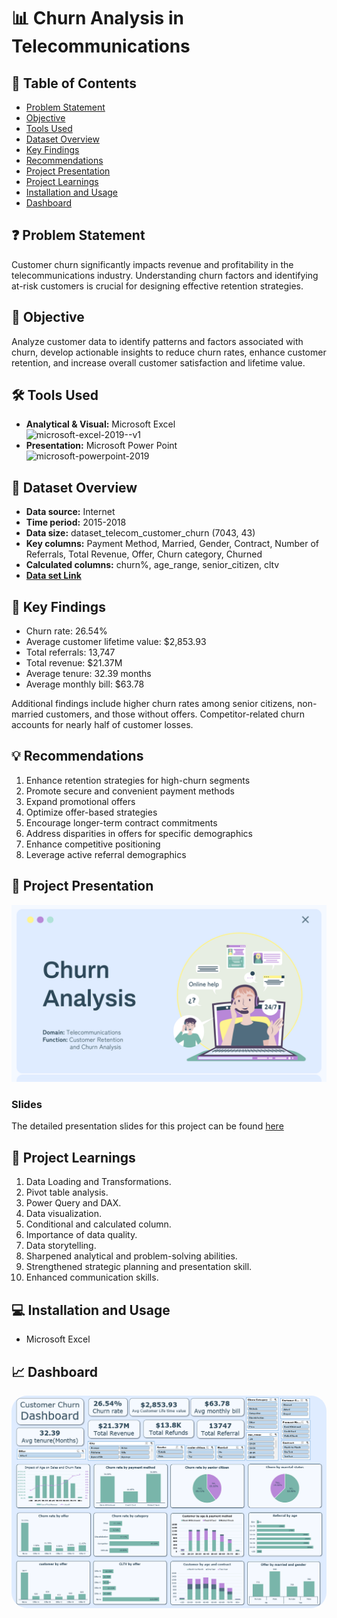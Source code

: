 # 📊 Churn Analysis in Telecommunications

## 📕 Table of Contents
- [Problem Statement](#-problem-statement)
- [Objective](#-objective)
- [Tools Used](#%EF%B8%8F-tools-used)
- [Dataset Overview](#-dataset-overview)
- [Key Findings](#-key-findings)
- [Recommendations](#-recommendations)
- [Project Presentation](#-project-presentation)
- [Project Learnings](#-project-learnings)
- [Installation and Usage](#-installation-and-usage)
- [Dashboard](#-dashboard)

## ❓ Problem Statement
Customer churn significantly impacts revenue and profitability in the telecommunications industry. Understanding churn factors and identifying at-risk customers is crucial for designing effective retention strategies.

## 🎯 Objective
Analyze customer data to identify patterns and factors associated with churn, develop actionable insights to reduce churn rates, enhance customer retention, and increase overall customer satisfaction and lifetime value.

## 🛠️ Tools Used
- **Analytical & Visual:**  Microsoft Excel\
  <img width="96" height="96" src="https://img.icons8.com/color/96/microsoft-excel-2019--v1.png" alt="microsoft-excel-2019--v1"/>
- **Presentation:** Microsoft Power Point\
  <img width="96" height="96" src="https://img.icons8.com/fluency/96/microsoft-powerpoint-2019.png" alt="microsoft-powerpoint-2019"/>

## 📅 Dataset Overview
- **Data source:** Internet
- **Time period:** 2015-2018
- **Data size:** dataset_telecom_customer_churn (7043, 43)
- **Key columns:** Payment Method, Married, Gender, Contract, Number of Referrals, Total Revenue, Offer, Churn category, Churned
- **Calculated columns:** churn%, age_range, senior_citizen, cltv
- [**Data set Link**](https://github.com/amanatMahmud123/Telecommunication-Churn-Analysis/blob/main/dataset_telecom_customer_churn.csv)

## 🔎 Key Findings
- Churn rate: 26.54%
- Average customer lifetime value: $2,853.93
- Total referrals: 13,747
- Total revenue: $21.37M
- Average tenure: 32.39 months
- Average monthly bill: $63.78

Additional findings include higher churn rates among senior citizens, non-married customers, and those without offers. Competitor-related churn accounts for nearly half of customer losses.

## 💡 Recommendations
1. Enhance retention strategies for high-churn segments
2. Promote secure and convenient payment methods
3. Expand promotional offers
4. Optimize offer-based strategies
5. Encourage longer-term contract commitments
6. Address disparities in offers for specific demographics
7. Enhance competitive positioning
8. Leverage active referral demographics

## 📌 Project Presentation
[![Churn Analysis in Telecommunications](https://github.com/amanatMahmud123/Telecommunication-Churn-Analysis/blob/main/cover.png)](https://www.linkedin.com/posts/amanat-mahmud_customerretention-telecomindustry-dataanalytics-activity-7222654426568699904-SwIX?utm_source=share&utm_medium=member_desktop)

### Slides
The detailed presentation slides for this project can be found [here](https://github.com/amanatMahmud123/Telecommunication-Churn-Analysis/blob/main/presentation.pdf)

## 🧠 Project Learnings
1. Data Loading and Transformations.
2. Pivot table analysis.
3. Power Query and DAX.
4. Data visualization.
5. Conditional and calculated column.
6. Importance of data quality.
7. Data storytelling.
8. Sharpened analytical and problem-solving abilities.
9. Strengthened strategic planning and  presentation skill.
10. Enhanced communication skills.

## 💻 Installation and Usage
- Microsoft Excel

## 📈 Dashboard
<img style="border-radius:25px;" src="https://github.com/amanatMahmud123/Telecommunication-Churn-Analysis/blob/main/dashboard_ss.png">
